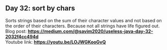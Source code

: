 ## Day 32: sort by chars
Sorts strings based on the sum of their character values and not based on the order of their characters. Because not all strings have life figured out.  
Blog post: **<https://medium.com/@savim2020/useless-java-day-32-2032f4cc494d>**  
Youtube link: **<https://youtu.be/LOJWGKooGvQ>**
